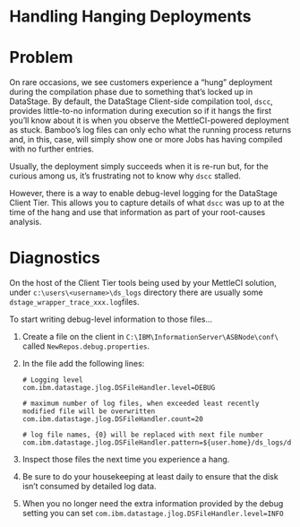 # Handling Hanging Deployments

# Problem

On rare occasions, we see customers experience a “hung” deployment during the compilation phase due to something that’s locked up in DataStage. By default, the DataStage Client-side compilation tool, `dscc`, provides little-to-no information during execution so if it hangs the first you’ll know about it is when you observe the MettleCI-powered deployment as stuck. Bamboo’s log files can only echo what the running process returns and, in this, case, will simply show one or more Jobs has having compiled with no further entries.

Usually, the deployment simply succeeds when it is re-run but, for the curious among us, it’s frustrating not to know why `dscc` stalled.

However, there is a way to enable debug-level logging for the DataStage Client Tier. This allows you to capture details of what `dscc` was up to at the time of the hang and use that information as part of your root-causes analysis.

# Diagnostics

On the host of the Client Tier tools being used by your MettleCI solution, under `c:\users\<username>\ds_logs` directory there are usually some `dstage_wrapper_trace_xxx.log`files.

To start writing debug-level information to those files…

1.  Create a file on the client in `C:\IBM\InformationServer\ASBNode\conf\` called `NewRepos.debug.properties`.
    
2.  In the file add the following lines:
    
    ```
    # Logging level
    com.ibm.datastage.jlog.DSFileHandler.level=DEBUG
    
    # maximum number of log files, when exceeded least recently modified file will be overwritten
    com.ibm.datastage.jlog.DSFileHandler.count=20
    
    # log file names, {0} will be replaced with next file number
    com.ibm.datastage.jlog.DSFileHandler.pattern=${user.home}/ds_logs/dstage_wrapper_trace_{0}.log
    ```
    
3.  Inspect those files the next time you experience a hang.
    
4.  Be sure to do your housekeeping at least daily to ensure that the disk isn’t consumed by detailed log data.
    
5.  When you no longer need the extra information provided by the debug setting you can set `com.ibm.datastage.jlog.DSFileHandler.level=INFO`